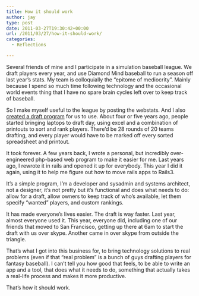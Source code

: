 ```yaml
---
title: How it should work
author: jay
type: post
date: 2011-03-27T19:30:42+00:00
url: /2011/03/27/how-it-should-work/
categories:
  - Reflections

---
```

Several friends of mine and I participate in a simulation baseball league. We draft players every year, and use Diamond Mind baseball to run a season off last year’s stats. My team is colloquially the “epitome of mediocrity”. Mainly because I spend so much time following technology and the occasional world events thing that I have no spare brain cycles left over to keep track of baseball.

So I make myself useful to the league by posting the webstats. And I also [created a draft program][1] for us to use. About four or five years ago, people started bringing laptops to draft day, using excel and a combination of printouts to sort and rank players. There’d be 28 rounds of 20 teams drafting, and every player would have to be marked off every sorted spreadsheet and printout.

It took forever. A few years back, I wrote a personal, but incredibly over-engineered php-based web program to make it easier for me. Last years ago, I rewrote it in rails and opened it up for everybody. This year I did it again, using it to help me figure out how to move rails apps to Rails3.

It’s a simple program, I’m a developer and sysadmin and systems architect, not a designer, it’s not pretty but it’s functional and does what needs to do: allow for a draft, allow owners to keep track of who’s available, let them specify “wanted” players, and custom rankings.

It has made everyone’s lives easier. The draft is way faster. Last year, almost everyone used it. This year, everyone did, including one of our friends that moved to San Francisco, getting up there at 6am to start the draft with us over skype. Another came in over skype from outside the triangle.

That’s what I got into this business for, to bring technology solutions to real problems (even if that “real problem” is a bunch of guys drafting players for fantasy baseball). I can’t tell you how good that feels, to be able to write an app and a tool, that does what it needs to do, something that actually takes a real-life process and makes it more productive.

That’s how it should work.

 [1]: https://github.com/jasonadamyoung/explorer